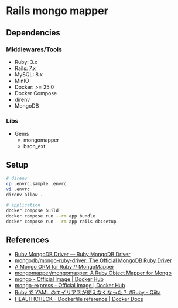 # Rails mongo mapper

## Dependencies

### Middlewares/Tools

- Ruby: 3.x
- Rails: 7.x
- MySQL: 8.x
- MinIO
- Docker: >= 25.0
- Docker Compose
- direnv
- MongoDB

### Libs

- Gems
  - mongomapper
  - bson_ext

## Setup

```sh
# direnv
cp .envrc.sample .envrc
vi .envrc
direnv allow .

# application
docker compose build
docker compose run --rm app bundle
docker compose run --rm app rails db:setup
```

## References

- [Ruby MongoDB Driver — Ruby MongoDB Driver](https://www.mongodb.com/docs/ruby-driver/current/)
- [mongodb/mongo-ruby-driver: The Official MongoDB Ruby Driver](https://github.com/mongodb/mongo-ruby-driver/tree/master)
- [A Mongo ORM for Ruby // MongoMapper](https://mongomapper.com/)
- [mongomapper/mongomapper: A Ruby Object Mapper for Mongo](https://github.com/mongomapper/mongomapper/)
- [mongo - Official Image | Docker Hub](https://hub.docker.com/_/mongo)
- [mongo-express - Official Image | Docker Hub](https://hub.docker.com/_/mongo-express)
- [Ruby で YAML のエイリアスが使えなくなった？ #Ruby - Qiita](https://qiita.com/scivola/items/da2e4687726fb20953c0)
- [HEALTHCHECK - Dockerfile reference | Docker Docs](https://docs.docker.com/reference/dockerfile/#healthcheck)
